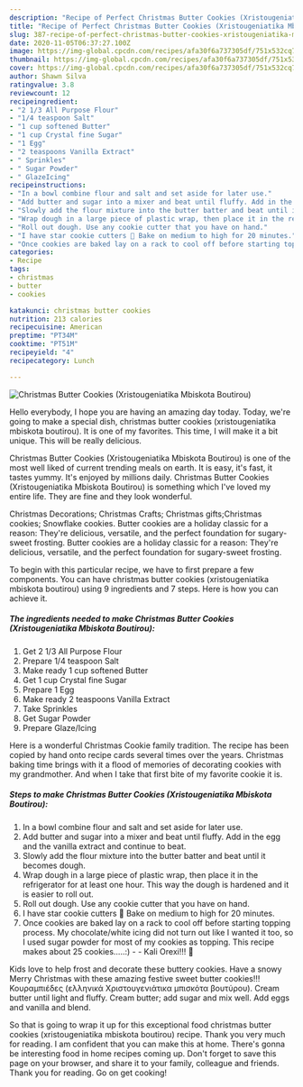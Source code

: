 ```yaml
---
description: "Recipe of Perfect Christmas Butter Cookies (Xristougeniatika Mbiskota Boutirou)"
title: "Recipe of Perfect Christmas Butter Cookies (Xristougeniatika Mbiskota Boutirou)"
slug: 387-recipe-of-perfect-christmas-butter-cookies-xristougeniatika-mbiskota-boutirou
date: 2020-11-05T06:37:27.100Z
image: https://img-global.cpcdn.com/recipes/afa30f6a737305df/751x532cq70/christmas-butter-cookies-xristougeniatika-mbiskota-boutirou-recipe-main-photo.jpg
thumbnail: https://img-global.cpcdn.com/recipes/afa30f6a737305df/751x532cq70/christmas-butter-cookies-xristougeniatika-mbiskota-boutirou-recipe-main-photo.jpg
cover: https://img-global.cpcdn.com/recipes/afa30f6a737305df/751x532cq70/christmas-butter-cookies-xristougeniatika-mbiskota-boutirou-recipe-main-photo.jpg
author: Shawn Silva
ratingvalue: 3.8
reviewcount: 12
recipeingredient:
- "2 1/3 All Purpose Flour"
- "1/4 teaspoon Salt"
- "1 cup softened Butter"
- "1 cup Crystal fine Sugar"
- "1 Egg"
- "2 teaspoons Vanilla Extract"
- " Sprinkles"
- " Sugar Powder"
- " GlazeIcing"
recipeinstructions:
- "In a bowl combine flour and salt and set aside for later use."
- "Add butter and sugar into a mixer and beat until fluffy. Add in the egg and the vanilla extract and continue to beat."
- "Slowly add the flour mixture into the butter batter and beat until it becomes dough."
- "Wrap dough in a large piece of plastic wrap, then place it in the refrigerator for at least one hour. This way the dough is hardened and it is easier to roll out."
- "Roll out dough. Use any cookie cutter that you have on hand."
- "I have star cookie cutters 🙂 Bake on medium to high for 20 minutes."
- "Once cookies are baked lay on a rack to cool off before starting topping process. My chocolate/white icing did not turn out like I wanted it too, so I used sugar powder for most of my cookies as topping. This recipe makes about 25 cookies…..:)  Kali Orexi!!! 🙂"
categories:
- Recipe
tags:
- christmas
- butter
- cookies

katakunci: christmas butter cookies 
nutrition: 213 calories
recipecuisine: American
preptime: "PT34M"
cooktime: "PT51M"
recipeyield: "4"
recipecategory: Lunch

---
```



![Christmas Butter Cookies (Xristougeniatika Mbiskota Boutirou)](https://img-global.cpcdn.com/recipes/afa30f6a737305df/751x532cq70/christmas-butter-cookies-xristougeniatika-mbiskota-boutirou-recipe-main-photo.jpg)

Hello everybody, I hope you are having an amazing day today. Today, we're going to make a special dish, christmas butter cookies (xristougeniatika mbiskota boutirou). It is one of my favorites. This time, I will make it a bit unique. This will be really delicious.

Christmas Butter Cookies (Xristougeniatika Mbiskota Boutirou) is one of the most well liked of current trending meals on earth. It is easy, it's fast, it tastes yummy. It's enjoyed by millions daily. Christmas Butter Cookies (Xristougeniatika Mbiskota Boutirou) is something which I've loved my entire life. They are fine and they look wonderful.

Christmas Decorations; Christmas Crafts; Christmas gifts;Christmas cookies; Snowflake cookies. Butter cookies are a holiday classic for a reason: They&#39;re delicious, versatile, and the perfect foundation for sugary-sweet frosting. Butter cookies are a holiday classic for a reason: They&#39;re delicious, versatile, and the perfect foundation for sugary-sweet frosting.


To begin with this particular recipe, we have to first prepare a few components. You can have christmas butter cookies (xristougeniatika mbiskota boutirou) using 9 ingredients and 7 steps. Here is how you can achieve it.

<!--inarticleads1-->

##### The ingredients needed to make Christmas Butter Cookies (Xristougeniatika Mbiskota Boutirou):

1. Get 2 1/3 All Purpose Flour
1. Prepare 1/4 teaspoon Salt
1. Make ready 1 cup softened Butter
1. Get 1 cup Crystal fine Sugar
1. Prepare 1 Egg
1. Make ready 2 teaspoons Vanilla Extract
1. Take  Sprinkles
1. Get  Sugar Powder
1. Prepare  Glaze/Icing


Here is a wonderful Christmas Cookie family tradition. The recipe has been copied by hand onto recipe cards several times over the years. Christmas baking time brings with it a flood of memories of decorating cookies with my grandmother. And when I take that first bite of my favorite cookie it is. 

<!--inarticleads2-->

##### Steps to make Christmas Butter Cookies (Xristougeniatika Mbiskota Boutirou):

1. In a bowl combine flour and salt and set aside for later use.
1. Add butter and sugar into a mixer and beat until fluffy. Add in the egg and the vanilla extract and continue to beat.
1. Slowly add the flour mixture into the butter batter and beat until it becomes dough.
1. Wrap dough in a large piece of plastic wrap, then place it in the refrigerator for at least one hour. This way the dough is hardened and it is easier to roll out.
1. Roll out dough. Use any cookie cutter that you have on hand.
1. I have star cookie cutters 🙂 Bake on medium to high for 20 minutes.
1. Once cookies are baked lay on a rack to cool off before starting topping process. My chocolate/white icing did not turn out like I wanted it too, so I used sugar powder for most of my cookies as topping. This recipe makes about 25 cookies…..:) -  - Kali Orexi!!! 🙂


Kids love to help frost and decorate these buttery cookies. Have a snowy Merry Christmas with these amazing festive sweet butter cookies!!! Κουραμπιέδες (ελληνικά Χριστουγενιάτικα μπισκότα βουτύρου). Cream butter until light and fluffy. Cream butter; add sugar and mix well. Add eggs and vanilla and blend. 

So that is going to wrap it up for this exceptional food christmas butter cookies (xristougeniatika mbiskota boutirou) recipe. Thank you very much for reading. I am confident that you can make this at home. There's gonna be interesting food in home recipes coming up. Don't forget to save this page on your browser, and share it to your family, colleague and friends. Thank you for reading. Go on get cooking!
